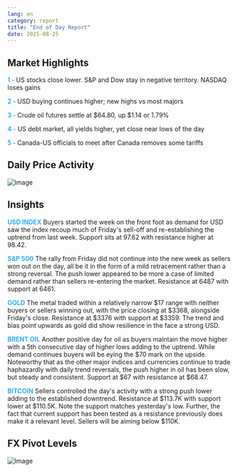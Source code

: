 ```yaml
---
lang: en
category: report
title: "End of Day Report"
date: 2025-08-25
---
```



<h2>Market Highlights</h2>
<strong style="color: #2caef7;">1 - </strong> US stocks close lower. S&P and Dow stay in negative territory. NASDAQ loses gains


<strong style="color: #2caef7;">2 - </strong> USD buying continues higher; new highs vs most majors

<strong style="color: #2caef7;">3 - </strong> Crude oil futures settle at $64.80, up $1.14 or 1.79%

<strong style="color: #2caef7;">4 - </strong> US debt market, all yields higher, yet close near lows of the day


<strong style="color: #2caef7;">5 - </strong> Canada-US officials to meet after Canada removes some tariffs




<h2>Daily Price Activity</h2>
<img src="https://markleighedu.github.io/img/Aug-2025/25-Aug-2025/price.jpg" alt="Image"/>

<h2>Insights</h2>
<strong style="color: #2caef7;">USD INDEX</strong> Buyers started the week on the front foot as demand for USD saw the index recoup much of Friday's sell-off and re-establishing the uptrend from last week. Support sits at 97.62 with resistance higher at 98.42. 

<strong style="color: #2caef7;">S&P 500</strong> The rally from Friday did not continue into the new week as sellers won out on the day, all be it in the form of a mild retracement rather than a strong reversal. The push lower appeared to be more a case of limited demand rather than sellers re-entering the market. Resistance at 6487 with support at 6461.

<strong style="color: #2caef7;">GOLD</strong> The metal traded within a relatively narrow $17 range with neither buyers or sellers winning out, with the price closing at $3368, alongside Friday's close. Resistance at $3376 with support at $3359. The trend and bias point upwards as gold did show resilience in the face a strong USD.

<strong style="color: #2caef7;">BRENT OIL</strong> Another positive day for oil as buyers maintain the move higher with a 5th consecutive day of higher lows adding to the uptrend. While demand continues buyers will be eying the $70 mark on the upside. Noteworthy that as the other major indices and currencies continue to trade haphazardly with daily trend reversals, the push higher in oil has been slow, but steady and consistent. Support at $67 with resistance at $68.47.

<strong style="color: #2caef7;">BITCOIN</strong> Sellers controlled the day's activity with a strong push lower adding to the established downtrend. Resistance at $113.7K with support lower at $110.5K. Note the support matches yesterday's low. Further, the fact that current support has been tested as a resistance previously does make it a relevant level. Sellers will be aiming below $110K. 



<h2>FX Pivot Levels</h2>
<img src="https://markleighedu.github.io/img/Aug-2025/25-Aug-2025/pivot.jpg" alt="Image"/>